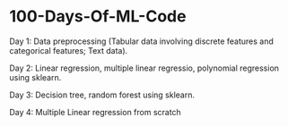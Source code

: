 # 100-Days-Of-ML-Code

Day 1: Data preprocessing (Tabular data involving discrete features and categorical features; Text data).

Day 2: Linear regression, multiple linear regressio, polynomial regression using sklearn.

Day 3: Decision tree, random forest using sklearn.

Day 4: Multiple Linear regression from scratch
